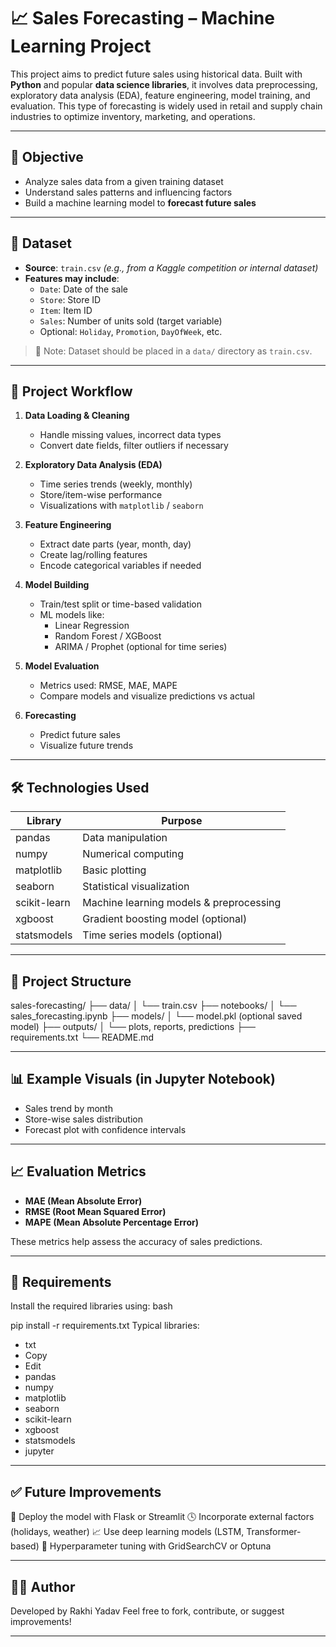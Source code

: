 # 📈 Sales Forecasting – Machine Learning Project

This project aims to predict future sales using historical data. Built with **Python** and popular **data science libraries**, it involves data preprocessing, exploratory data analysis (EDA), feature engineering, model training, and evaluation. This type of forecasting is widely used in retail and supply chain industries to optimize inventory, marketing, and operations.

---

## 🎯 Objective

- Analyze sales data from a given training dataset
- Understand sales patterns and influencing factors
- Build a machine learning model to **forecast future sales**

---

## 📂 Dataset

- **Source**: `train.csv` *(e.g., from a Kaggle competition or internal dataset)*
- **Features may include**:
  - `Date`: Date of the sale
  - `Store`: Store ID
  - `Item`: Item ID
  - `Sales`: Number of units sold (target variable)
  - Optional: `Holiday`, `Promotion`, `DayOfWeek`, etc.

> 📌 Note: Dataset should be placed in a `data/` directory as `train.csv`.

---

## 🚀 Project Workflow

1. **Data Loading & Cleaning**
   - Handle missing values, incorrect data types
   - Convert date fields, filter outliers if necessary

2. **Exploratory Data Analysis (EDA)**
   - Time series trends (weekly, monthly)
   - Store/item-wise performance
   - Visualizations with `matplotlib` / `seaborn`

3. **Feature Engineering**
   - Extract date parts (year, month, day)
   - Create lag/rolling features
   - Encode categorical variables if needed

4. **Model Building**
   - Train/test split or time-based validation
   - ML models like:
     - Linear Regression
     - Random Forest / XGBoost
     - ARIMA / Prophet (optional for time series)

5. **Model Evaluation**
   - Metrics used: RMSE, MAE, MAPE
   - Compare models and visualize predictions vs actual

6. **Forecasting**
   - Predict future sales
   - Visualize future trends

---

## 🛠️ Technologies Used

| Library        | Purpose                                 |
|----------------|------------------------------------------|
| pandas         | Data manipulation                        |
| numpy          | Numerical computing                      |
| matplotlib     | Basic plotting                           |
| seaborn        | Statistical visualization                |
| scikit-learn   | Machine learning models & preprocessing  |
| xgboost        | Gradient boosting model (optional)       |
| statsmodels    | Time series models (optional)            |

---

## 📁 Project Structure

sales-forecasting/
├── data/
│ └── train.csv
├── notebooks/
│ └── sales_forecasting.ipynb
├── models/
│ └── model.pkl (optional saved model)
├── outputs/
│ └── plots, reports, predictions
├── requirements.txt
└── README.md

---

## 📊 Example Visuals (in Jupyter Notebook)

- Sales trend by month
- Store-wise sales distribution
- Forecast plot with confidence intervals

---

## 📈 Evaluation Metrics

- **MAE (Mean Absolute Error)**
- **RMSE (Root Mean Squared Error)**
- **MAPE (Mean Absolute Percentage Error)**

These metrics help assess the accuracy of sales predictions.

---

## 📄 Requirements

Install the required libraries using:
bash

pip install -r requirements.txt
Typical libraries:

- txt
- Copy
- Edit
- pandas
- numpy
- matplotlib
- seaborn
- scikit-learn
- xgboost
- statsmodels
- jupyter

---

## ✅ Future Improvements

🔮 Deploy the model with Flask or Streamlit
🕓 Incorporate external factors (holidays, weather)
📈 Use deep learning models (LSTM, Transformer-based)
🧠 Hyperparameter tuning with GridSearchCV or Optuna

---

## 👨‍💻 Author

Developed by Rakhi Yadav
Feel free to fork, contribute, or suggest improvements!

---
